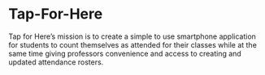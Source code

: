 # Tap-For-Here
Tap for Here’s mission is to create a simple to use smartphone application for students to count themselves as attended for their classes while at the same time giving professors convenience and access to creating and updated attendance rosters.
